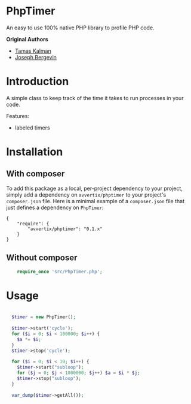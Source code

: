 PhpTimer
========

An easy to use 100% native PHP library to profile PHP code.


**Original Authors**

- [Tamas Kalman](https://github.com/ktamas77)
- [Joseph Bergevin](https://github.com/josephbergevin)

# Introduction

A simple class to keep track of the time it takes to run processes in your code.

Features:

- labeled timers


# Installation

## With composer

To add this package as a local, per-project dependency to your project, simply add a dependency on `avvertix/phptimer` to your project's `composer.json` file. Here is a minimal example of a `composer.json` file that just defines a dependency on `PhpTimer`:

```
{
    "require": {
        "avvertix/phptimer": "0.1.x"
    }
}
```

## Without composer

```php
	require_once 'src/PhpTimer.php';
```


# Usage

```php
  
  $timer = new PhpTimer();
  
  $timer->start('cycle');
  for ($i = 0; $i < 100000; $i++) {
    $a *= $i;
  }
  $timer->stop('cycle');
  
  for ($i = 0; $i < 10; $i++) {
    $timer->start("subloop");
    for ($j = 0; $j < 1000000; $j++) $a = $i * $j;
    $timer->stop("subloop");
  }  
  
  var_dump($timer->getAll());
```